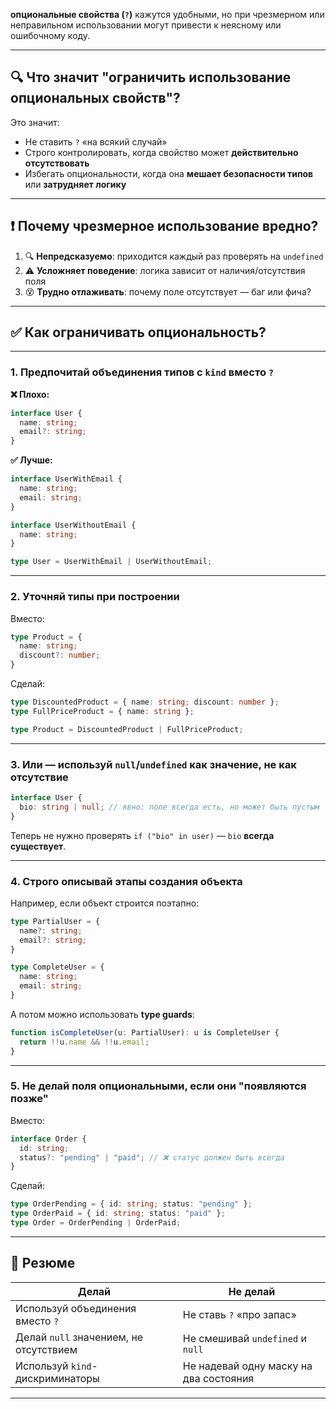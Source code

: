 **опциональные свойства (`?`)** кажутся удобными, но при чрезмерном или неправильном использовании могут привести к неясному или ошибочному коду.

---

## 🔍 Что значит "ограничить использование опциональных свойств"?

Это значит:

* Не ставить `?` «на всякий случай»
* Строго контролировать, когда свойство может **действительно отсутствовать**
* Избегать опциональности, когда она **мешает безопасности типов** или **затрудняет логику**

---

## ❗ Почему чрезмерное использование вредно?

1. 🔍 **Непредсказуемо**: приходится каждый раз проверять на `undefined`
2. ⚠️ **Усложняет поведение**: логика зависит от наличия/отсутствия поля
3. 😵 **Трудно отлаживать**: почему поле отсутствует — баг или фича?

---

## ✅ Как ограничивать опциональность?

---

### 1. **Предпочитай объединения типов с `kind` вместо `?`**

**❌ Плохо:**

```ts
interface User {
  name: string;
  email?: string;
}
```

**✅ Лучше:**

```ts
interface UserWithEmail {
  name: string;
  email: string;
}

interface UserWithoutEmail {
  name: string;
}

type User = UserWithEmail | UserWithoutEmail;
```

---

### 2. **Уточняй типы при построении**

Вместо:

```ts
type Product = {
  name: string;
  discount?: number;
}
```

Сделай:

```ts
type DiscountedProduct = { name: string; discount: number };
type FullPriceProduct = { name: string };

type Product = DiscountedProduct | FullPriceProduct;
```

---

### 3. **Или — используй `null`/`undefined` как значение, не как отсутствие**

```ts
interface User {
  bio: string | null; // явно: поле всегда есть, но может быть пустым
}
```

Теперь не нужно проверять `if ("bio" in user)` — `bio` **всегда существует**.

---

### 4. **Строго описывай этапы создания объекта**

Например, если объект строится поэтапно:

```ts
type PartialUser = {
  name?: string;
  email?: string;
}

type CompleteUser = {
  name: string;
  email: string;
}
```

А потом можно использовать **type guards**:

```ts
function isCompleteUser(u: PartialUser): u is CompleteUser {
  return !!u.name && !!u.email;
}
```

---

### 5. **Не делай поля опциональными, если они "появляются позже"**

Вместо:

```ts
interface Order {
  id: string;
  status?: "pending" | "paid"; // ❌ статус должен быть всегда
}
```

Сделай:

```ts
type OrderPending = { id: string; status: "pending" };
type OrderPaid = { id: string; status: "paid" };
type Order = OrderPending | OrderPaid;
```

---

## 🧠 Резюме

| Делай                                  | Не делай                               |
| -------------------------------------- | -------------------------------------- |
| Используй объединения вместо `?`       | Не ставь `?` «про запас»               |
| Делай `null` значением, не отсутствием | Не смешивай `undefined` и `null`       |
| Используй `kind`-дискриминаторы        | Не надевай одну маску на два состояния |

---
